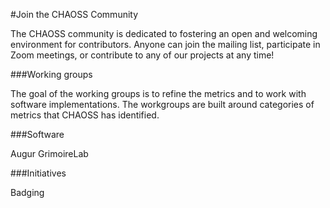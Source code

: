 #Join the CHAOSS Community

The CHAOSS community is dedicated to fostering an open and welcoming environment for contributors.
Anyone can join the mailing list, participate in Zoom meetings, or contribute to any of our projects at any time!

###Working groups

The goal of the working groups is to refine the metrics and to work with software implementations. The workgroups are built around categories of metrics that CHAOSS has identified.

###Software

Augur
GrimoireLab

###Initiatives

Badging

